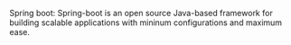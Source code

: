 Spring boot:
Spring-boot is an open source Java-based framework for building scalable applications with mininum configurations and maximum ease.
